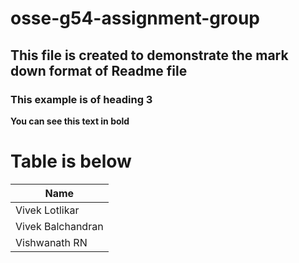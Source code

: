 # osse-g54-assignment-group
## This file is created to demonstrate the mark down format of Readme file
### This example is of heading 3 
**You can see this text in bold**
# Table is below
|Name|
|----|
|Vivek Lotlikar| 
|Vivek Balchandran|
|Vishwanath RN|
